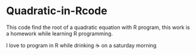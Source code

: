 # Quadratic-in-Rcode
This code find the root of a quadratic equation with R program, this work is a homework while learning R programming.

I love to program in R while drinking :coffee: on a saturday morning
